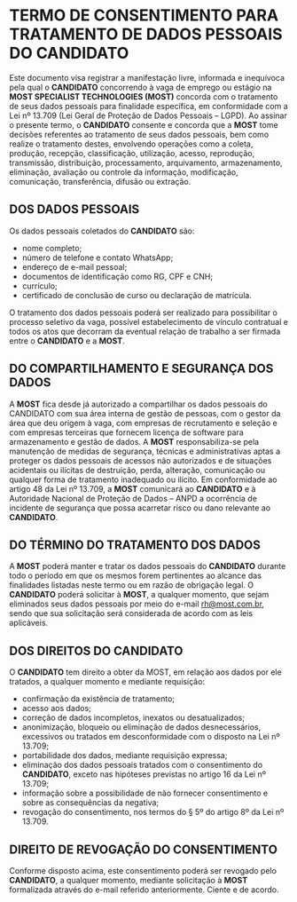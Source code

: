 # TERMO DE CONSENTIMENTO PARA TRATAMENTO DE DADOS PESSOAIS DO CANDIDATO

Este documento visa registrar a manifestação livre, informada e inequívoca pela qual o **CANDIDATO** concorrendo à vaga de emprego ou estágio na  **MOST SPECIALIST TECHNOLOGIES (MOST)** concorda com o tratamento de seus dados pessoais para finalidade específica, em conformidade com a Lei nº 13.709 (Lei Geral de Proteção de Dados Pessoais – LGPD).
Ao assinar o presente termo, o **CANDIDATO** consente e concorda que a **MOST** tome decisões referentes ao tratamento de seus dados pessoais, bem como realize o tratamento destes, envolvendo operações como a coleta, produção, recepção, classificação, utilização, acesso, reprodução, transmissão, distribuição, processamento, arquivamento, armazenamento, eliminação, avaliação ou controle da informação, modificação, comunicação, transferência, difusão ou extração.

## DOS DADOS PESSOAIS

Os dados pessoais coletados do **CANDIDATO** são:
- nome completo;
- número de telefone e contato WhatsApp;
- endereço de e-mail pessoal;
- documentos de identificação como RG, CPF e CNH;
- currículo;
- certificado de conclusão de curso ou declaração de matrícula.

O tratamento dos dados pessoais poderá ser realizado para possibilitar o processo seletivo da vaga, possível estabelecimento de vínculo contratual e todos os atos que decorram da eventual relação de trabalho a ser firmada entre o **CANDIDATO** e a **MOST**. 

## DO COMPARTILHAMENTO E SEGURANÇA DOS DADOS

A **MOST** fica desde já autorizado a compartilhar os dados pessoais do CANDIDATO com sua área interna de gestão de pessoas, com o gestor da área que deu origem à vaga, com empresas de recrutamento e seleção e com empresas terceiras que fornecem licença de software para armazenamento e gestão de dados.
A **MOST** responsabiliza-se pela manutenção de medidas de segurança, técnicas e administrativas aptas a proteger os dados pessoais de acessos não autorizados e de situações acidentais ou ilícitas de destruição, perda, alteração, comunicação ou qualquer forma de tratamento inadequado ou ilícito.
Em conformidade ao artigo 48 da Lei nº 13.709, a **MOST** comunicará ao **CANDIDATO** e à Autoridade Nacional de Proteção de Dados – ANPD a ocorrência de incidente de segurança que possa acarretar risco ou dano relevante ao **CANDIDATO**.
 
## DO TÉRMINO DO TRATAMENTO DOS DADOS
A **MOST** poderá manter e tratar os dados pessoais do **CANDIDATO** durante todo o período em que os mesmos forem pertinentes ao alcance das finalidades listadas neste termo ou em razão de obrigação legal.
O **CANDIDATO** poderá solicitar à **MOST**, a qualquer momento, que sejam eliminados seus dados pessoais por meio do e-mail rh@most.com.br, sendo que sua solicitação será considerada de acordo com as leis aplicáveis.

## DOS DIREITOS DO CANDIDATO
O **CANDIDATO** tem direito a obter da MOST, em relação aos dados por ele tratados, a qualquer momento e mediante requisição:
- confirmação da existência de tratamento;
- acesso aos dados;
- correção de dados incompletos, inexatos ou desatualizados;
- anonimização, bloqueio ou eliminação de dados desnecessários, excessivos ou tratados em desconformidade com o disposto na Lei nº 13.709;
- portabilidade dos dados, mediante requisição expressa;
- eliminação dos dados pessoais tratados com o consentimento do **CANDIDATO**, exceto nas hipóteses previstas no artigo 16 da Lei nº 13.709;
- informação sobre a possibilidade de não fornecer consentimento e sobre as consequências da negativa;
- revogação do consentimento, nos termos do § 5º do artigo 8º da Lei nº 13.709.

## DIREITO DE REVOGAÇÃO DO CONSENTIMENTO
Conforme disposto acima, este consentimento poderá ser revogado pelo **CANDIDATO**, a qualquer momento, mediante solicitação à **MOST** formalizada através do e-mail referido anteriormente.
Ciente e de acordo.

